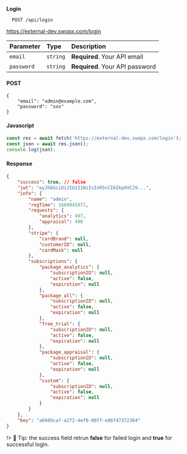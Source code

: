 __Login__

```API
  POST /api/login
```

https://external-dev.swopx.com/login

| Parameter | Type     | Description                |
| :-------- | :------- | :------------------------- |
| `email` | `string` | **Required**. Your API email |
| `password` | `string` | **Required**. Your API password |


<!-- tabs:start -->

#### **POST**

```Example of login
{
    "email": "admin@example.com",
    "password": "xxx"
} 
```

#### **Javascript**
```javascript
const res = await fetch('https://external-dev.swopx.com/login');
const json = await res.json();
console.log(json);
```

#### **Response**
```json
{
    "success": true, // false
    "jwt": "eyJhbGciOiJIUzI1NiIsInR5cCI6IkpXVCJ9...",
    "info": {
        "name": "admin",
        "regTime": 1669045871,
        "requests": {  
            "analytics": 497,
            "appraisal": 498
        },
        "stripe": {
            "cardBrand": null,
            "customerID": null,
            "cardMask": null
        },
        "subscriptions": {
            "package_analytics": {
                "subscriptionID": null,
                "active": false,
                "expiration": null
            },
            "package_all": {
                "subscriptionID": null,
                "active": false,
                "expiration": null
            },
            "free_trial": {
                "subscriptionID": null,
                "active": false,
                "expiration": null
            },
            "package_appraisal": {
                "subscriptionID": null,
                "active": false,
                "expiration": null
            },
            "custom": {
                "subscriptionID": null,
                "active": false,
                "expiration": null
            }
        }
    },
    "key": "a6609ca7-a2f2-4ef0-80ff-e86f47372364"
}
```

<!-- tabs:end -->


!> 📖 Tip: the success field retrun **false** for failed login and **true** for successful login.

